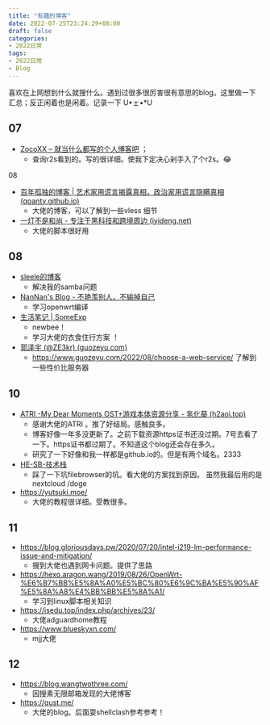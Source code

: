 ```yaml
---
title: "有趣的博客"
date: 2022-07-25T23:24:29+08:00
draft: false
categories:
- 2022日常
tags:
- 2022日常
- Blog
---
```




喜欢在上网想到什么就搜什么。遇到过很多很厉害很有意思的blog。这里做一下汇总；反正闲着也是闲着。记录一下 U•ェ•*U

## 07

- [ZocoXX – 就当什么都写的个人博客吧](https://zocoxx.com/) ；
	- 查询r2s看到的。写的很详细。使我下定决心剁手入了个r2s。😂

08

- [百年孤独的博客 | 艺术家用谎言揭露真相，政治家用谎言隐瞒真相 (qoanty.github.io)](https://qoanty.github.io/)  
	- 大佬的博客，可以了解到一些vless 细节
- [一灯不是和尚 - 专注于黑科技和跨境周边 (iyideng.net)](https://iyideng.net/) 
	- 大佬的脚本很好用

## 08

- [sleele的博客](https://sleele.com/)  
	- 解决我的samba问题
- [NanNan's Blog - 不艳羡别人，不输掉自己](https://blog.nannan.cool/) 
	- 学习openwrt编译
- [生活笔记 | SomeExp](https://someexp.com/post/life-notes/) 
	- newbee！
	- 学习大佬的衣食住行方案 ！
-  [郭泽宇 (@ZE3kr) (guozeyu.com)](https://www.guozeyu.com/) 
	- https://www.guozeyu.com/2022/08/choose-a-web-service/ 了解到一些性价比服务器

## 10

-  [ATRI -My Dear Moments OST+游戏本体资源分享 - 氢化葵 (h2aoi.top)](https://blog.h2aoi.top/2020/atriostgame/)
	- 感谢大佬的ATRI 。推了好结局。感触良多。
	- 博客好像一年多没更新了。之前下载资源https证书还没过期。7号去看了一下。https证书都过期了。不知道这个blog还会存在多久。
	- 研究了一下好像和我一样都是github.io的。但是有两个域名。2333
-   [HE-SB-技术栈](https://tech.he-sb.top/) 
	- 踩了一下坑filebrowser的坑。看大佬的方案找到原因。 虽然我最后用的是nextcloud  /doge
-  https://yutsuki.moe/
	- 大佬的教程很详细。受教很多。
## 11
- https://blog.gloriousdays.pw/2020/07/20/intel-i219-lm-performance-issue-and-mitigation/
	- 搜到大佬也遇到网卡问题。提供了思路
- https://hexo.aragon.wang/2019/08/26/OpenWrt-%E6%B7%BB%E5%8A%A0%E5%BC%80%E6%9C%BA%E5%90%AF%E5%8A%A8%E4%BB%BB%E5%8A%A1/
	- 学习到linux脚本相关知识
- https://isedu.top/index.php/archives/23/
	- 大佬adguardhome教程
- https://www.blueskyxn.com/
	- mjj大佬

## 12
- https://blog.wangtwothree.com/
	- 因搜素无限邮箱发现的大佬博客
- https://qust.me/
	- 大佬的blog。后面耍shellclash参考参考！